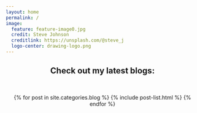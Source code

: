 ```yaml
---
layout: home
permalink: /
image:
  feature: feature-image0.jpg
  credit: Steve Johnson 
  creditlink: https://unsplash.com/@steve_j 
  logo-center: drawing-logo.png
---
```


<div align='center'>
<h2>Check out my latest blogs:</h2>
<br>

{% for post in site.categories.blog %}
  {% include post-list.html %} 
{% endfor %}
</div>

